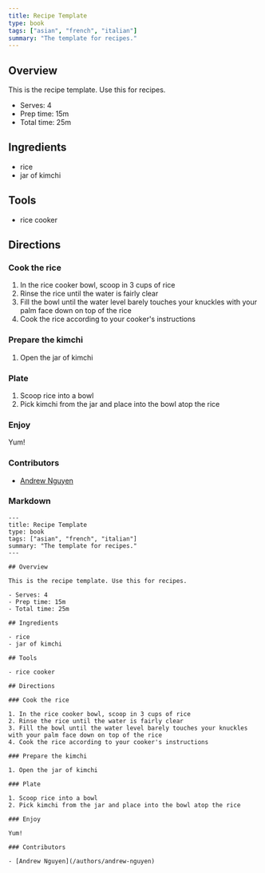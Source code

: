 ```yaml
---
title: Recipe Template
type: book
tags: ["asian", "french", "italian"]
summary: "The template for recipes."
---
```


## Overview

This is the recipe template. Use this for recipes.

- Serves: 4
- Prep time: 15m
- Total time: 25m

## Ingredients

- rice
- jar of kimchi

## Tools

- rice cooker

## Directions

### Cook the rice

1. In the rice cooker bowl, scoop in 3 cups of rice
2. Rinse the rice until the water is fairly clear
3. Fill the bowl until the water level barely touches your knuckles with your palm face down on top of the rice
4. Cook the rice according to your cooker's instructions

### Prepare the kimchi

1. Open the jar of kimchi

### Plate

1. Scoop rice into a bowl
2. Pick kimchi from the jar and place into the bowl atop the rice

### Enjoy

Yum!

### Contributors

- [Andrew Nguyen](/authors/andrew-nguyen)

### Markdown

```
---
title: Recipe Template
type: book
tags: ["asian", "french", "italian"]
summary: "The template for recipes."
---

## Overview

This is the recipe template. Use this for recipes.

- Serves: 4
- Prep time: 15m
- Total time: 25m

## Ingredients

- rice
- jar of kimchi

## Tools

- rice cooker

## Directions

### Cook the rice

1. In the rice cooker bowl, scoop in 3 cups of rice
2. Rinse the rice until the water is fairly clear
3. Fill the bowl until the water level barely touches your knuckles with your palm face down on top of the rice
4. Cook the rice according to your cooker's instructions

### Prepare the kimchi

1. Open the jar of kimchi

### Plate

1. Scoop rice into a bowl
2. Pick kimchi from the jar and place into the bowl atop the rice

### Enjoy

Yum!

### Contributors

- [Andrew Nguyen](/authors/andrew-nguyen)
```
